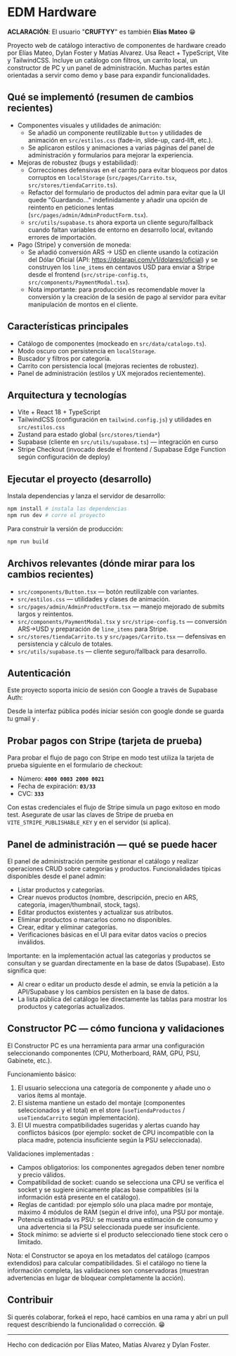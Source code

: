 # EDM Hardware
**ACLARACIÓN**: El usuario "**CRUFTYY**" es también **Elías Mateo** 😁

Proyecto web de catálogo interactivo de componentes de hardware creado por Elías Mateo, Dylan Foster y Matías Alvarez. Usa React + TypeScript, Vite y TailwindCSS. Incluye un catálogo con filtros, un carrito local, un constructor de PC y un panel de administración. Muchas partes están orientadas a servir como demo y base para expandir funcionalidades.

## Qué se implementó (resumen de cambios recientes)
- Componentes visuales y utilidades de animación:
  - Se añadió un componente reutilizable `Button` y utilidades de animación en `src/estilos.css` (fade-in, slide-up, card-lift, etc.).
  - Se aplicaron estilos y animaciones a varias páginas del panel de administración y formularios para mejorar la experiencia.
- Mejoras de robustez (bugs y estabilidad):
  - Correcciones defensivas en el carrito para evitar bloqueos por datos corruptos en `localStorage` (`src/pages/Carrito.tsx`, `src/stores/tiendaCarrito.ts`).
  - Refactor del formulario de productos del admin para evitar que la UI quede "Guardando..." indefinidamente y añadir una opción de reintento en peticiones lentas (`src/pages/admin/AdminProductForm.tsx`).
  - `src/utils/supabase.ts` ahora exporta un cliente seguro/fallback cuando faltan variables de entorno en desarrollo local, evitando errores de importación.
- Pago (Stripe) y conversión de moneda:
  - Se añadió conversión ARS → USD en cliente usando la cotización del Dólar Oficial (API: https://dolarapi.com/v1/dolares/oficial) y se construyen los `line_items` en centavos USD para enviar a Stripe desde el frontend (`src/stripe-config.ts`, `src/components/PaymentModal.tsx`).
  - Nota importante: para producción es recomendable mover la conversión y la creación de la sesión de pago al servidor para evitar manipulación de montos en el cliente.

## Características principales
- Catálogo de componentes (mockeado en `src/data/catalogo.ts`).
- Modo oscuro con persistencia en `localStorage`.
- Buscador y filtros por categoría.
- Carrito con persistencia local (mejoras recientes de robustez).
- Panel de administración (estilos y UX mejorados recientemente).

## Arquitectura y tecnologías
- Vite + React 18 + TypeScript
- TailwindCSS (configuración en `tailwind.config.js`) y utilidades en `src/estilos.css`
- Zustand para estado global (`src/stores/tienda*`)
- Supabase (cliente en `src/utils/supabase.ts`) — integración en curso
- Stripe Checkout (invocado desde el frontend / Supabase Edge Function según configuración de deploy)

## Ejecutar el proyecto (desarrollo)
Instala dependencias y lanza el servidor de desarrollo:

```powershell
npm install # instala las dependencias 
npm run dev # corre el proyecto        
```

Para construir la versión de producción:

```powershell
npm run build
```


## Archivos relevantes (dónde mirar para los cambios recientes)
- `src/components/Button.tsx` — botón reutilizable con variantes.
- `src/estilos.css` — utilidades y clases de animación.
- `src/pages/admin/AdminProductForm.tsx` — manejo mejorado de submits largos y reintentos.
- `src/components/PaymentModal.tsx` y `src/stripe-config.ts` — conversión ARS→USD y preparación de `line_items` para Stripe.
- `src/stores/tiendaCarrito.ts` y `src/pages/Carrito.tsx` — defensivas en persistencia y cálculo de totales.
- `src/utils/supabase.ts` — cliente seguro/fallback para desarrollo.


## Autenticación
Este proyecto soporta inicio de sesión con Google a través de Supabase Auth:

Desde la interfaz pública podés iniciar sesión con google donde se guarda tu gmail y .


## **Probar pagos con Stripe** (tarjeta de prueba)
Para probar el flujo de pago con Stripe en modo test utiliza la tarjeta de prueba siguiente en el formulario de checkout:

- Número: **`4000 0003 2000 0021`**
- Fecha de expiración: **`03/33`**
- CVC: **`333`**

Con estas credenciales el flujo de Stripe simula un pago exitoso en modo test. Asegurate de usar las claves de Stripe de prueba en `VITE_STRIPE_PUBLISHABLE_KEY` y en el servidor (si aplica).


## Panel de administración — qué se puede hacer
El panel de administración permite gestionar el catálogo y realizar operaciones CRUD sobre categorías y productos. Funcionalidades típicas disponibles desde el panel admin:

- Listar productos y categorías.
- Crear nuevos productos (nombre, descripción, precio en ARS, categoría, imagen/thumbnail, stock, tags).
- Editar productos existentes y actualizar sus atributos.
- Eliminar productos o marcarlos como no disponibles.
- Crear, editar y eliminar categorías.
- Verificaciones básicas en el UI para evitar datos vacíos o precios inválidos.

Importante: en la implementación actual las categorías y productos se consultan y se guardan directamente en la base de datos (Supabase). Esto significa que:

- Al crear o editar un producto desde el admin, se envía la petición a la API/Supabase y los cambios persisten en la base de datos.
- La lista pública del catálogo lee directamente las tablas para mostrar los productos y categorías actualizados.


## Constructor PC — cómo funciona y validaciones
El Constructor PC es una herramienta para armar una configuración seleccionando componentes (CPU, Motherboard, RAM, GPU, PSU, Gabinete, etc.).

Funcionamiento básico:

1. El usuario selecciona una categoría de componente y añade uno o varios ítems al montaje.
2. El sistema mantiene un estado del montaje (componentes seleccionados y el total) en el store (`useTiendaProductos` / `useTiendaCarrito` según implementación).
3. El UI muestra compatibilidades sugeridas y alertas cuando hay conflictos básicos (por ejemplo: socket de CPU incompatible con la placa madre, potencia insuficiente según la PSU seleccionada).

Validaciones implementadas :

- Campos obligatorios: los componentes agregados deben tener nombre y precio válidos.
- Compatibilidad de socket: cuando se selecciona una CPU se verifica el socket y se sugiere únicamente placas base compatibles (si la información está presente en el catálogo).
- Reglas de cantidad: por ejemplo sólo una placa madre por montaje, máximo 4 módulos de RAM (según el drive info), una PSU por montaje.
- Potencia estimada vs PSU: se muestra una estimación de consumo y una advertencia si la PSU seleccionada puede ser insuficiente.
- Stock mínimo: se advierte si el producto seleccionado tiene stock cero o limitado.

Nota: el Constructor se apoya en los metadatos del catálogo (campos extendidos) para calcular compatibilidades. Si el catálogo no tiene la información completa, las validaciones son conservadoras (muestran advertencias en lugar de bloquear completamente la acción).


## Contribuir
Si querés colaborar, forkeá el repo, hacé cambios en una rama y abrí un pull request describiendo la funcionalidad o corrección. 😁

---

Hecho con dedicación por Elías Mateo, Matías Alvarez y Dylan Foster.


